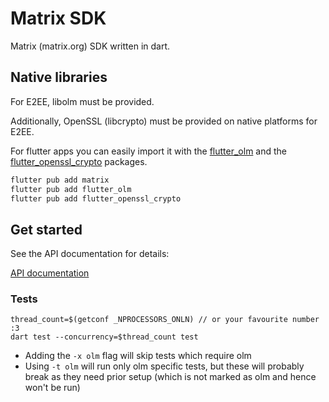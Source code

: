 # Matrix SDK

Matrix (matrix.org) SDK written in dart.

## Native libraries

For E2EE, libolm must be provided.

Additionally, OpenSSL (libcrypto) must be provided on native platforms for E2EE.

For flutter apps you can easily import it with the [flutter_olm](https://pub.dev/packages/flutter_olm) and the [flutter_openssl_crypto](https://pub.dev/packages/flutter_openssl_crypto) packages.

```sh
flutter pub add matrix
flutter pub add flutter_olm
flutter pub add flutter_openssl_crypto
```

## Get started

See the API documentation for details:

[API documentation](https://pub.dev/documentation/matrix/latest/)

### Tests

```shell
thread_count=$(getconf _NPROCESSORS_ONLN) // or your favourite number :3
dart test --concurrency=$thread_count test
```

- Adding the `-x olm` flag will skip tests which require olm
- Using `-t olm` will run only olm specific tests, but these will probably break as they need prior setup (which is not marked as olm and hence won't be run)

